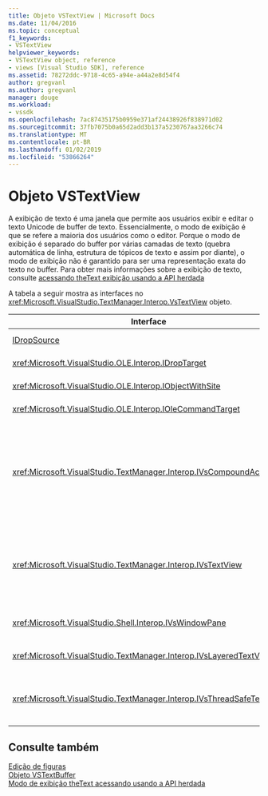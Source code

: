```yaml
---
title: Objeto VSTextView | Microsoft Docs
ms.date: 11/04/2016
ms.topic: conceptual
f1_keywords:
- VSTextView
helpviewer_keywords:
- VSTextView object, reference
- views [Visual Studio SDK], reference
ms.assetid: 78272ddc-9718-4c65-a94e-a44a2e8d54f4
author: gregvanl
ms.author: gregvanl
manager: douge
ms.workload:
- vssdk
ms.openlocfilehash: 7ac87435175b0959e371af24438926f838971d02
ms.sourcegitcommit: 37fb7075b0a65d2add3b137a5230767aa3266c74
ms.translationtype: MT
ms.contentlocale: pt-BR
ms.lasthandoff: 01/02/2019
ms.locfileid: "53866264"
---
```

# <a name="vstextview-object"></a>Objeto VSTextView
A exibição de texto é uma janela que permite aos usuários exibir e editar o texto Unicode de buffer de texto. Essencialmente, o modo de exibição é que se refere a maioria dos usuários como o editor. Porque o modo de exibição é separado do buffer por várias camadas de texto (quebra automática de linha, estrutura de tópicos de texto e assim por diante), o modo de exibição não é garantido para ser uma representação exata do texto no buffer. Para obter mais informações sobre a exibição de texto, consulte [acessando theText exibição usando a API herdada](../extensibility/accessing-thetext-view-by-using-the-legacy-api.md)  
  
 A tabela a seguir mostra as interfaces no <xref:Microsoft.VisualStudio.TextManager.Interop.VsTextView> objeto.  
  
|Interface|Descrição|  
|---------------|-----------------|  
|[IDropSource](/windows/desktop/api/oleidl/nn-oleidl-idropsource)|Interface OLE padrão.|  
|<xref:Microsoft.VisualStudio.OLE.Interop.IDropTarget>|Interface OLE padrão.|  
|<xref:Microsoft.VisualStudio.OLE.Interop.IObjectWithSite>|Interface OLE padrão.|  
|<xref:Microsoft.VisualStudio.OLE.Interop.IOleCommandTarget>|Interface OLE padrão.|  
|<xref:Microsoft.VisualStudio.TextManager.Interop.IVsCompoundAction>|Permite a criação de ações compostas (ou seja, ações que são agrupadas em uma unidade de desfazer/refazer único).|  
|<xref:Microsoft.VisualStudio.TextManager.Interop.IVsTextView>|Fornece os métodos básicos para gerenciar e acessar o modo de exibição. `IVsTextView` não é thread-safe.|  
|<xref:Microsoft.VisualStudio.Shell.Interop.IVsWindowPane>|Cria e gerencia um painel de janela.|  
|<xref:Microsoft.VisualStudio.TextManager.Interop.IVsLayeredTextView>|Interage com as camadas de texto.|  
|<xref:Microsoft.VisualStudio.TextManager.Interop.IVsThreadSafeTextView>|Executa operações no modo de exibição de um thread diferente.|  
  
## <a name="see-also"></a>Consulte também  
 [Edição de figuras](https://www.microsoft.com/download/details.aspx?id=55984)   
 [Objeto VSTextBuffer](../extensibility/vstextbuffer-object.md)   
 [Modo de exibição theText acessando usando a API herdada](../extensibility/accessing-thetext-view-by-using-the-legacy-api.md)
